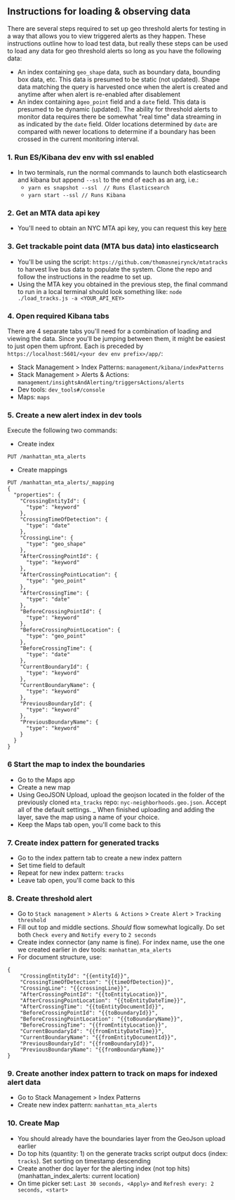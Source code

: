 ## Instructions for loading & observing data 

There are several steps required to set up geo threshold alerts for testing in a way
that allows you to view triggered alerts as they happen. These instructions outline
how to load test data, but really these steps can be used to load any data for geo
threshold alerts so long as you have the following data:
- An index containing `geo_shape` data, such as boundary data, bounding box data, etc.
This data is presumed to be static (not updated). Shape data matching the query is
harvested once when the alert is created and anytime after when alert is re-enabled
after disablement
- An index containing a`geo_point` field and a `date` field. This data is presumed to
be dynamic (updated).
The ability for threshold alerts to monitor data requires there be somewhat "real time"
data streaming in as indicated by the `date` field. Older locations determined by `date`
are compared with newer locations to determine if a boundary has been crossed in the
current monitoring interval.

### 1. Run ES/Kibana dev env with ssl enabled
- In two terminals, run the normal commands to launch both elasticsearch and kibana but 
append `--ssl` to the end of each as an arg, i.e.:
  - `yarn es snapshot --ssl  // Runs Elasticsearch`
  - `yarn start --ssl // Runs Kibana`
  
### 2. Get an MTA data api key
- You'll need to obtain an NYC MTA api key, you can request this
  key [here](https://docs.google.com/forms/d/e/1FAIpQLSfGUZA6h4eHd2-ImaK5Q_I5Gb7C3UEP5vYDALyGd7r3h08YKg/viewform?hl=en&formkey=dG9kcGIxRFpSS0NhQWM4UjA0V0VkNGc6MQ#gid=0)

### 3. Get trackable point data (MTA bus data) into elasticsearch
- You'll be using the script: `https://github.com/thomasneirynck/mtatracks` to harvest
live bus data to populate the system. Clone the repo and follow the instructions in
the readme to set up. 
- Using the MTA key you obtained in the previous step, the final command to run
in a local terminal should look something like:
`node ./load_tracks.js -a <YOUR_API_KEY>`

### 4. Open required Kibana tabs
There are 4 separate tabs you'll need for a combination of loading and viewing the
data. Since you'll be jumping between them, it might be easiest to just open them
upfront. Each is preceded by `https://localhost:5601/<your dev env prefix>/app/`:
- Stack Management > Index Patterns: `management/kibana/indexPatterns`
- Stack Management > Alerts & Actions: `management/insightsAndAlerting/triggersActions/alerts`
- Dev tools: `dev_tools#/console`
- Maps: `maps`

### 5. Create a new alert index in dev tools
Execute the following two commands:
- Create index
```
PUT /manhattan_mta_alerts
```
- Create mappings
```
PUT /manhattan_mta_alerts/_mapping
{
  "properties": {
    "CrossingEntityId": {
      "type": "keyword"
    },
    "CrossingTimeOfDetection": {
      "type": "date"
    },
    "CrossingLine": {
      "type": "geo_shape"
    },
    "AfterCrossingPointId": {
      "type": "keyword"
    },
    "AfterCrossingPointLocation": {
      "type": "geo_point"
    },
    "AfterCrossingTime": {
      "type": "date"
    },
    "BeforeCrossingPointId": {
      "type": "keyword"
    },
    "BeforeCrossingPointLocation": {
      "type": "geo_point"
    },
    "BeforeCrossingTime": {
      "type": "date"
    },
    "CurrentBoundaryId": {
      "type": "keyword"
    },
    "CurrentBoundaryName": {
      "type": "keyword"
    },
    "PreviousBoundaryId": {
      "type": "keyword"
    },
    "PreviousBoundaryName": {
      "type": "keyword"
    }
  }
}
```

### 6 Start the map to index the boundaries
- Go to the Maps app
- Create a new map
- Using GeoJSON Upload, upload the geojson located in the folder of the previously 
cloned `mta_tracks` repo: `nyc-neighborhoods.geo.json`. Accept all of the default
settings.
_ When finished uploading and adding the layer, save the map using a name of your
choice.
- Keep the Maps tab open, you'll come back to this

### 7. Create index pattern for generated tracks
- Go to the index pattern tab to create a new index pattern
- Set time field to default
- Repeat for new index pattern: `tracks`
- Leave tab open, you'll come back to this

### 8. Create threshold alert
- Go to `Stack management` > `Alerts & Actions` > `Create Alert` > `Tracking threshold`
- Fill out top and middle sections. _Should_ flow somewhat logically. Do set both 
`Check every` and `Notify every` to `2 seconds`
- Create index connector (any name is fine). For index name, use the one we created 
earlier in dev tools: `manhattan_mta_alerts`
- For document structure, use:
```
{
    "CrossingEntityId": "{{entityId}}",
    "CrossingTimeOfDetection": "{{timeOfDetection}}",
    "CrossingLine": "{{crossingLine}}",
    "AfterCrossingPointId": "{{toEntityLocation}}",
    "AfterCrossingPointLocation": "{{toEntityDateTime}}",
    "AfterCrossingTime": "{{toEntityDocumentId}}",
    "BeforeCrossingPointId": "{{toBoundaryId}}",
    "BeforeCrossingPointLocation": "{{toBoundaryName}}",
    "BeforeCrossingTime": "{{fromEntityLocation}}",
    "CurrentBoundaryId": "{{fromEntityDateTime}}",
    "CurrentBoundaryName": "{{fromEntityDocumentId}}",
    "PreviousBoundaryId": "{{fromBoundaryId}}",
    "PreviousBoundaryName": "{{fromBoundaryName}}"
}
```

### 9. Create another index pattern to track on maps for indexed alert data
- Go to Stack Management > Index Patterns
- Create new index pattern: `manhattan_mta_alerts`

### 10. Create Map
- You should already have the boundaries layer from the GeoJson upload earlier
- Do top hits (quantity: 1) on the generate tracks script output docs (index: `tracks`). Set sorting on timestamp descending
- Create another doc layer for the alerting index (not top hits) (manhattan_index_alerts: current location)
- On time picker set: `Last 30 seconds, <Apply>` and `Refresh every: 2 seconds, <start>`
